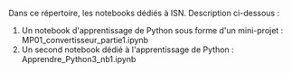 Dans ce répertoire, les notebooks dédiés à ISN. Description ci-dessous :

1. Un notebook d'apprentissage de Python sous forme d'un mini-projet : MP01_convertisseur_partie1.ipynb
2. Un second notebook dédié à l'apprentissage de Python : Apprendre_Python3_nb1.ipynb
